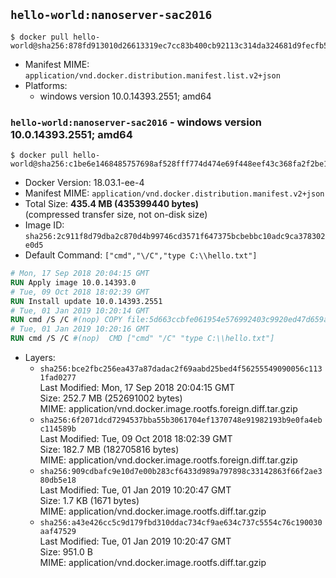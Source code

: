 ## `hello-world:nanoserver-sac2016`

```console
$ docker pull hello-world@sha256:878fd913010d26613319ec7cc83b400cb92113c314da324681d9fecfb5082edc
```

-	Manifest MIME: `application/vnd.docker.distribution.manifest.list.v2+json`
-	Platforms:
	-	windows version 10.0.14393.2551; amd64

### `hello-world:nanoserver-sac2016` - windows version 10.0.14393.2551; amd64

```console
$ docker pull hello-world@sha256:c1be6e1468485757698af528fff774d474e69f448eef43c368fa2f2be1288b4d
```

-	Docker Version: 18.03.1-ee-4
-	Manifest MIME: `application/vnd.docker.distribution.manifest.v2+json`
-	Total Size: **435.4 MB (435399440 bytes)**  
	(compressed transfer size, not on-disk size)
-	Image ID: `sha256:2c911f8d79dba2c870d4b99746cd3571f647375bcbebbc10adc9ca378302e0d5`
-	Default Command: `["cmd","\/C","type C:\\hello.txt"]`

```dockerfile
# Mon, 17 Sep 2018 20:04:15 GMT
RUN Apply image 10.0.14393.0
# Tue, 09 Oct 2018 18:02:39 GMT
RUN Install update 10.0.14393.2551
# Tue, 01 Jan 2019 10:20:14 GMT
RUN cmd /S /C #(nop) COPY file:5d663ccbfe061954e576992403c9920ed47d659acd70d3093fbce20e12273acb in C: 
# Tue, 01 Jan 2019 10:20:16 GMT
RUN cmd /S /C #(nop)  CMD ["cmd" "/C" "type C:\\hello.txt"]
```

-	Layers:
	-	`sha256:bce2fbc256ea437a87dadac2f69aabd25bed4f56255549090056c1131fad0277`  
		Last Modified: Mon, 17 Sep 2018 20:04:15 GMT  
		Size: 252.7 MB (252691002 bytes)  
		MIME: application/vnd.docker.image.rootfs.foreign.diff.tar.gzip
	-	`sha256:6f2071dcd7294537bba55b3061704ef1370748e91982193b9e0fa4ebc114589b`  
		Last Modified: Tue, 09 Oct 2018 18:02:39 GMT  
		Size: 182.7 MB (182705816 bytes)  
		MIME: application/vnd.docker.image.rootfs.foreign.diff.tar.gzip
	-	`sha256:909cdbafc9e10d7e00b283cf6433d989a797898c33142863f66f2ae380db5e18`  
		Last Modified: Tue, 01 Jan 2019 10:20:47 GMT  
		Size: 1.7 KB (1671 bytes)  
		MIME: application/vnd.docker.image.rootfs.diff.tar.gzip
	-	`sha256:a43e426cc5c9d179fbd310ddac734cf9ae634c737c5554c76c190030aaf47529`  
		Last Modified: Tue, 01 Jan 2019 10:20:47 GMT  
		Size: 951.0 B  
		MIME: application/vnd.docker.image.rootfs.diff.tar.gzip
